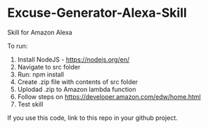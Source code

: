 # Excuse-Generator-Alexa-Skill
Skill for Amazon Alexa

To run:
1. Install NodeJS - https://nodejs.org/en/
2. Navigate to src folder
3. Run: npm install
4. Create .zip file with contents of src folder
5. Uplodad .zip to Amazon lambda function
6. Follow steps on https://developer.amazon.com/edw/home.html
7. Test skill

If you use this code, link to this repo in your github project.
